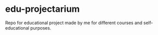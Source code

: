 # edu-projectarium
Repo for educational project made by me for different courses and self-educational purposes.
